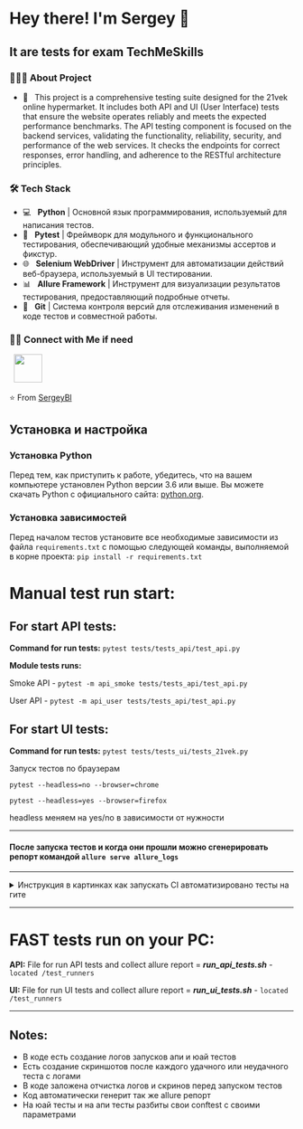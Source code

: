 <h1> Hey there! I'm Sergey 👋 </h1>
<h2> It are tests for exam TechMeSkills </h2>

<h3> 👨🏻‍💻 About Project </h3>

- 🔭 &nbsp; This project is a comprehensive testing suite designed for the 21vek online hypermarket. It includes both API
  and UI (User Interface) tests that ensure the website operates reliably and meets the expected performance benchmarks.
  The API testing component is focused on the backend services, validating the functionality, reliability, security, and
  performance of the web services. It checks the endpoints for correct responses, error handling, and adherence to the
  RESTful architecture principles.

<h3>🛠 Tech Stack</h3>

- 💻 &nbsp; **Python** | Основной язык программирования, используемый для написания тестов.
- 🧪 &nbsp; **Pytest** | Фреймворк для модульного и функционального тестирования, обеспечивающий удобные механизмы
  ассертов и фикстур.
- 🌐 &nbsp; **Selenium WebDriver** | Инструмент для автоматизации действий веб-браузера, используемый в UI тестировании.
- 📊 &nbsp; **Allure Framework** | Инструмент для визуализации результатов тестирования, предоставляющий подробные
  отчеты.
- 📁 &nbsp; **Git** | Система контроля версий для отслеживания изменений в коде тестов и совместной работы.

<h3> 🤝🏻 Connect with Me if need</h3>

<p align="left">
&nbsp; <a href="mailto:blotskiy.sergey@gmail.com" target="_blank" rel="noopener noreferrer"><img src="https://img.icons8.com/plasticine/100/000000/gmail.png"  width="50" /></a>
</p>

⭐️ From [SergeyBl](https://github.com/Sergey-Bl)

## Установка и настройка

### Установка Python

Перед тем, как приступить к работе, убедитесь, что на вашем компьютере установлен Python версии 3.6 или выше. Вы можете
скачать Python с официального сайта: [python.org](https://www.python.org/).

### Установка зависимостей

Перед началом тестов установите все необходимые зависимости из файла `requirements.txt` с помощью следующей команды,
выполняемой в корне проекта:
`pip install -r requirements.txt`

# **Manual test run start:**

## **For start API tests:**

**Сommand for run tests:** `pytest tests/tests_api/test_api.py`

**Module tests runs:**

Smoke API - `pytest -m api_smoke tests/tests_api/test_api.py`

User API - `pytest -m api_user tests/tests_api/test_api.py`

## **For start UI tests:**

**Сommand for run tests:** `pytest tests/tests_ui/tests_21vek.py`

Запуск тестов по браузерам

`pytest --headless=no --browser=chrome`

`pytest --headless=yes --browser=firefox`

headless меняем на yes/no в зависимости от нужности

----

#### **После запуска тестов и когда они прошли можно сгенерировать репорт командой `allure serve allure_logs`**

---

<details>
  <summary>Инструкция в картинках как запускать CI автоматизировано тесты на гите</summary>

![Описание картинки Выбираем тесты и Run](https://postimg.cc/zbzZqBcB)

![Описание картинки 2](url_картинки_2)

</details>

----

# **FAST tests run on your PC:**

**API:** File for run API tests and collect allure report = **_run_api_tests.sh_** - `located /test_runners`

**UI:** File for run UI tests and collect allure report = **_run_ui_tests.sh_** - `located /test_runners`

----
## **Notes:**
- В коде есть создание логов запусков апи и юай тестов
- Есть создание скриншотов после каждого удачного или неудачного теста с логами
- В коде заложена отчистка логов и скринов перед запуском тестов
- Код автоматически генерит так же allure репорт 
- На юай тесты и на апи тесты разбиты свои conftest с своими параметрами